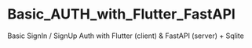 # Basic_AUTH_with_Flutter_FastAPI
 Basic SignIn / SignUp Auth with Flutter (client) & FastAPI (server) + Sqlite
